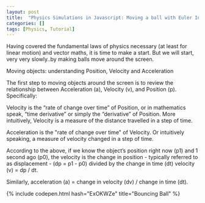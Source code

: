 ```yaml
---
layout: post
title:  "Physics Simulations in Javascript: Moving a ball with Euler Integration!"
categories: []
tags: [Physics, Tutorial]
---
```


Having covered the fundamental laws of physics necessary (at least for linear motion) and vector maths, it is time to make a start. But we will start, very very slowly..by making balls move around the screen.

Moving objects: understanding Position, Velocity and Acceleration

The first step to moving objects around the screen is to review the relationship between Acceleration (a), Velocity (v), and Position (p). Specifically:

Velocity is the “rate of change over time” of Position, or in mathematics speak, “time derivative” or simply the “derivative” of Position. More intuitively, Velocity is a measure of the distance travelled in a step of time.

Acceleration is the "rate of change over time" of Velocity. Or intuitively speaking, a measure of velocity changed in a step of time.

According to the above, if we know the object’s position right now (p1) and 1 second ago (p0), the velocity is the change in position - typically referred to as displacement - (dp = p1 - p0) divided by the change in time (dt) velocity (v) = dp / dt.


Similarly, acceleration (a) = change in velocity (dv) / change in time (dt).

{% include codepen.html hash="ExOKWZe" title="Bouncing Ball" %}

